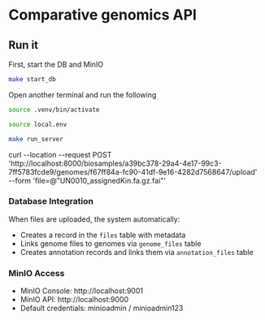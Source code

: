 # Comparative genomics API

## Run it

First, start the DB and MinIO

```sh
make start_db
```

Open another terminal and run the following

```sh
source .venv/bin/activate
```

```sh
source local.env
```

```sh
make run_server
```

curl --location --request POST 'http://localhost:8000/biosamples/a39bc378-29a4-4e17-99c3-7ff5783fcde9/genomes/f67ff84a-fc90-41df-9e16-4282d7568647/upload' \
--form 'file=@"UN0010_assignedKin.fa.gz.fai"'

### Database Integration

When files are uploaded, the system automatically:

- Creates a record in the `files` table with metadata
- Links genome files to genomes via `genome_files` table
- Creates annotation records and links them via `annotation_files` table

### MinIO Access

- MinIO Console: http://localhost:9001
- MinIO API: http://localhost:9000
- Default credentials: minioadmin / minioadmin123
